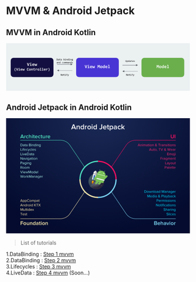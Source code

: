 # MVVM & Android Jetpack

## MVVM in Android Kotlin

![](mvvm.png)

## Android Jetpack in Android Kotlin

![](android-jetpack.png)


> List of tutorials

1.DataBinding : <a href="https://github.com/alirezabashi98/MVVM/tree/step1">Step 1 mvvm</a><br>
2.DataBinding : <a href="https://github.com/alirezabashi98/MVVM/tree/step2">Step 2 mvvm</a><br>
3.Lifecycles : <a href="https://github.com/alirezabashi98/MVVM/tree/step3">Step 3 mvvm</a><br>
4.LiveData : <a href="https://github.com/alirezabashi98/MVVM/tree/step4">Step 4 mvvm</a> (Soon...)
